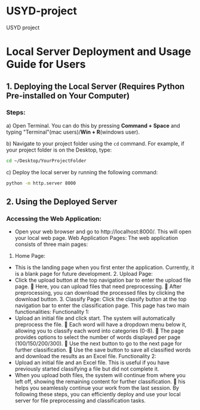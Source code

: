 # USYD-project
USYD project 


# Local Server Deployment and Usage Guide for Users

## 1. Deploying the Local Server (Requires Python Pre-installed on Your Computer)

### Steps:

a) Open Terminal. You can do this by pressing **Command + Space** and typing "Terminal"(mac users)/**Win + R**(windows user).

b) Navigate to your project folder using the `cd` command. For example, if your project folder is on the Desktop, type:

```bash
cd ~/Desktop/YourProjectFolder
```

c) Deploy the local server by running the following command:

```bash
python -m http.server 8000
```

## 2. Using the Deployed Server

### Accessing the Web Application:
- Open your web browser and go to http://localhost:8000/. This will open your local web
page. Web Application Pages:
The web application consists of three main pages:
1. Home Page:
- This is the landing page when you first enter the application. Currently, it is a blank page for
future development. 2. Upload Page:
- Click the upload button at the top navigation bar to enter the upload file page.  Here, you can upload files that need preprocessing.  After preprocessing, you can download the processed files by clicking the download
button. 3. Classify Page:
Click the classify button at the top navigation bar to enter the classification page. This page has two main functionalities:
Functionality 1:
- Upload an initial file and click start. The system will automatically preprocess the file.  Each word will have a dropdown menu below it, allowing you to classify each word into
categories (0-8).  The page provides options to select the number of words displayed per page
(100/150/200/300).  Use the next button to go to the next page for further classification.  Use the save button to save all classified words and download the results as an Excel file. Functionality 2:
- Upload an initial file and an Excel file. This is useful if you have previously started classifying
a file but did not complete it.
- When you upload both files, the system will continue from where you left off, showing the
remaining content for further classification.  his helps you seamlessly continue your work from the last session. By following these steps, you can efficiently deploy and use your local server for file
preprocessing and classification tasks.
